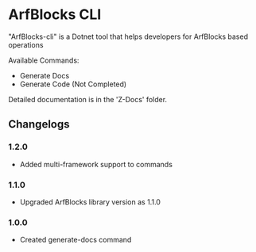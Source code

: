 # ArfBlocks CLI

"ArfBlocks-cli" is a Dotnet tool that helps developers for ArfBlocks based operations

Available Commands:

- Generate Docs
- Generate Code (Not Completed)

Detailed documentation is in the 'Z-Docs' folder.

## Changelogs

### 1.2.0

- Added multi-framework support to commands

### 1.1.0

- Upgraded ArfBlocks library version as 1.1.0

### 1.0.0

- Created generate-docs command
